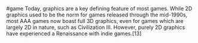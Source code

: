 #game
Today, graphics are a key defining feature of most games. While 2D graphics used to be the norm for games released through the mid-1990s, most AAA games now boast full 3D graphics, even for games which are largely 2D in nature, such as Civilization III. However, purely 2D graphics have experienced a Renaissance with indie games.[13]

